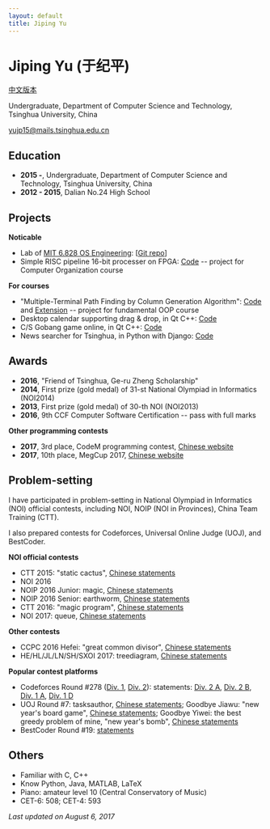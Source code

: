 ```yaml
---
layout: default
title: Jiping Yu
---
```


# Jiping Yu (于纪平)

[中文版本](yjp_zh.html)

Undergraduate, Department of Computer Science and Technology, Tsinghua University, China

[yujp15@mails.tsinghua.edu.cn](mailto:yujp15@mails.tsinghua.edu.cn)

## Education

* **2015 -**, Undergraduate, Department of Computer Science and Technology, Tsinghua University, China
* **2012 - 2015**, Dalian No.24 High School

## Projects

**Noticable**

* Lab of [MIT 6.828 OS Engineering](https://pdos.csail.mit.edu/6.828/2016/): [[Git repo](https://github.com/saffahyjp/6.828)]
* Simple RISC pipeline 16-bit processer on FPGA: [Code](https://github.com/saffahyjp/display/tree/master/cpu) -- project for Computer Organization course

**For courses**

* "Multiple-Terminal Path Finding by Column Generation Algorithm": [Code](https://github.com/saffahyjp/display/tree/master/mulpath) and [Extension](https://github.com/saffahyjp/display/tree/master/mulpath_large) -- project for fundamental OOP course
* Desktop calendar supporting drag & drop, in Qt C++: [Code](https://github.com/saffahyjp/display/tree/master/calendar)
* C/S Gobang game online, in Qt C++: [Code](https://github.com/saffahyjp/display/tree/master/gobang_net)
* News searcher for Tsinghua, in Python with Django: [Code](https://github.com/saffahyjp/display/tree/master/news_search)

## Awards

* **2016**, "Friend of Tsinghua, Ge-ru Zheng Scholarship"
* **2014**, First prize (gold medal) of 31-st National Olympiad in Informatics (NOI2014)
* **2013**, First prize (gold medal) of 30-th NOI (NOI2013)
* **2016**, 9th CCF Computer Software Certification -- pass with full marks

**Other programming contests**

* **2017**, 3rd place, CodeM programming contest, [Chinese website](http://codem.meituan.com/)
* **2017**, 10th place, MegCup 2017, [Chinese website](https://2017.megcup.com/)

## Problem-setting

I have participated in problem-setting in National Olympiad in Informatics (NOI) official contests, including NOI, NOIP (NOI in Provinces), China Team Training (CTT).

I also prepared contests for Codeforces, Universal Online Judge (UOJ), and BestCoder.

**NOI official contests**

* CTT 2015: "static cactus", [Chinese statements](http://uoj.ac/problem/158)
* NOI 2016
* NOIP 2016 Junior: magic, [Chinese statements](https://www.luogu.org/problem/show?pid=2119)
* NOIP 2016 Senior: earthworm, [Chinese statements](http://uoj.ac/problem/264)
* CTT 2016: "magic program", [Chinese statements](http://uoj.ac/problem/267)
* NOI 2017: queue, [Chinese statements](http://uoj.ac/problem/315)

**Other contests**

* CCPC 2016 Hefei: "great common divisor", [Chinese statements](http://acm.hdu.edu.cn/showproblem.php?pid=5970)
* HE/HL/JL/LN/SH/SXOI 2017: treediagram, [Chinese statements](https://loj.ac/problem/2144)

**Popular contest platforms**

* Codeforces Round #278 ([Div. 1](http://codeforces.com/contest/487), [Div. 2](http://codeforces.com/contest/488)): statements: [Div. 2 A](http://codeforces.com/contest/488/problem/A), [Div. 2 B](http://codeforces.com/contest/488/problem/B), [Div. 1 A](http://codeforces.com/contest/487/problem/A), [Div. 1 D](http://codeforces.com/contest/487/problem/D)
* UOJ Round #7: tasksauthor, [Chinese statements](http://uoj.ac/problem/83); Goodbye Jiawu: "new year's board game", [Chinese statements](http://uoj.ac/problem/68); Goodbye Yiwei: the best greedy problem of mine, "new year's bomb", [Chinese statements](http://uoj.ac/problem/177)
* BestCoder Round #19: [statements](http://bestcoder.hdu.edu.cn/contests/contest_show.php?cid=551)

## Others

* Familiar with C, C++
* Know Python, Java, MATLAB, LaTeX
* Piano: amateur level 10 (Central Conservatory of Music)
* CET-6: 508; CET-4: 593

*Last updated on August 6, 2017*
